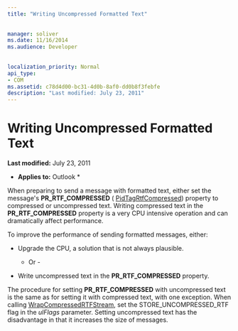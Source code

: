 ```yaml
---
title: "Writing Uncompressed Formatted Text"
 
 
manager: soliver
ms.date: 11/16/2014
ms.audience: Developer
 
 
localization_priority: Normal
api_type:
- COM
ms.assetid: c78d4d00-bc31-4d0b-8af0-dd0b8f3febfe
description: "Last modified: July 23, 2011"
---
```


# Writing Uncompressed Formatted Text

 **Last modified:** July 23, 2011 
  
 * **Applies to:** Outlook * 
  
When preparing to send a message with formatted text, either set the message's **PR_RTF_COMPRESSED** ( [PidTagRtfCompressed](pidtagrtfcompressed-canonical-property.md)) property to compressed or uncompressed text. Writing compressed text in the **PR_RTF_COMPRESSED** property is a very CPU intensive operation and can dramatically affect performance. 
  
To improve the performance of sending formatted messages, either:
  
- Upgrade the CPU, a solution that is not always plausible.
    
    - Or -
    
- Write uncompressed text in the **PR_RTF_COMPRESSED** property. 
    
The procedure for setting **PR_RTF_COMPRESSED** with uncompressed text is the same as for setting it with compressed text, with one exception. When calling [WrapCompressedRTFStream](wrapcompressedrtfstream.md), set the STORE_UNCOMPRESSED_RTF flag in the  _ulFlags_ parameter. Setting uncompressed text has the disadvantage in that it increases the size of messages. 
  

